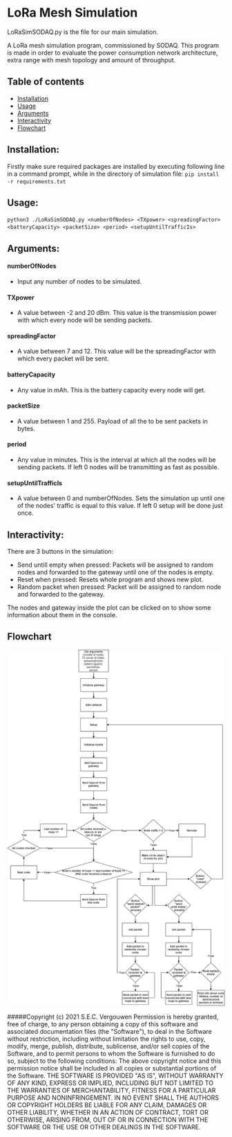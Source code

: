 # LoRa Mesh Simulation
LoRaSimSODAQ.py is the file for our main simulation.

A LoRa mesh simulation program, commissioned by SODAQ. This program is made in
order to evaluate the power consumption network architecture, extra range with
mesh topology and amount of throughput.

## Table of contents
* [Installation](#Installation)
* [Usage](#Usage)
* [Arguments](#Arguments)
* [Interactivity](#Interactivity)
* [Flowchart](#Flowchart)

## Installation:
Firstly make sure required packages are installed by executing following line
in a command prompt, while in the directory of simulation file:
`pip install -r requirements.txt`

## Usage:
`python3 ./LoRaSimSODAQ.py <numberOfNodes> <TXpower> <spreadingFactor> <batteryCapacity> <packetSize> <period> <setupUntilTrafficIs>`

## Arguments:
#### numberOfNodes
* Input any number of nodes to be simulated.
#### TXpower
* A value between -2 and 20 dBm. This value is the transmission power
  with which every node will be sending packets.
#### spreadingFactor
* A value between 7 and 12. This value will be the spreadingFactor
  with which every packet will be sent.
#### batteryCapacity
* Any value in mAh. This is the battery capacity every node will get.
#### packetSize
* A value between 1 and 255. Payload of all the to be sent packets in bytes.
#### period
* Any value in minutes. This is the interval at which all the nodes will
  be sending packets.
  If left 0 nodes will be transmitting as fast as possible.
#### setupUntilTrafficIs
* A value between 0 and numberOfNodes. Sets the simulation up until
  one of the nodes' traffic is equal to this value.
  If left 0 setup will be done just once.

## Interactivity:
There are 3 buttons in the simulation:
* Send untill empty
  when pressed: Packets will be assigned to random nodes and forwarded to
                the gateway until one of the nodes is empty.
* Reset
  when pressed: Resets whole program and shows new plot.
* Random packet
  when pressed: Packet will be assigned to random node and forwarded to
                the gateway.

The nodes and gateway inside the plot can be clicked on to show some information
about them in the console.

## Flowchart
![](Doc/SimulationFlowchart.png)

#####Copyright (c) 2021 S.E.C. Vergouwen
Permission is hereby granted, free of charge, to any person obtaining a copy
of this software and associated documentation files (the "Software"), to deal
in the Software without restriction, including without limitation the rights
to use, copy, modify, merge, publish, distribute, sublicense, and/or sell
copies of the Software, and to permit persons to whom the Software is
furnished to do so, subject to the following conditions:
The above copyright notice and this permission notice shall be included in all
copies or substantial portions of the Software.
THE SOFTWARE IS PROVIDED "AS IS", WITHOUT WARRANTY OF ANY KIND, EXPRESS OR
IMPLIED, INCLUDING BUT NOT LIMITED TO THE WARRANTIES OF MERCHANTABILITY,
FITNESS FOR A PARTICULAR PURPOSE AND NONINFRINGEMENT. IN NO EVENT SHALL THE
AUTHORS OR COPYRIGHT HOLDERS BE LIABLE FOR ANY CLAIM, DAMAGES OR OTHER
LIABILITY, WHETHER IN AN ACTION OF CONTRACT, TORT OR OTHERWISE, ARISING FROM,
OUT OF OR IN CONNECTION WITH THE SOFTWARE OR THE USE OR OTHER DEALINGS IN THE
SOFTWARE.

